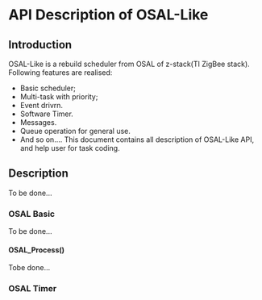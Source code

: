 # API Description of OSAL-Like

## Introduction
OSAL-Like is a rebuild scheduler from OSAL of z-stack(TI ZigBee stack). Following features are realised:
- Basic scheduler;
- Multi-task with priority;
- Event drivrn.
- Software Timer.
- Messages.
- Queue operation for general use.
- And so on....
This document contains all description of OSAL-Like API, and help user for task coding.

## Description
To be done...
### OSAL Basic
To be done...
#### OSAL_Process()
Tobe done...
### OSAL Timer
